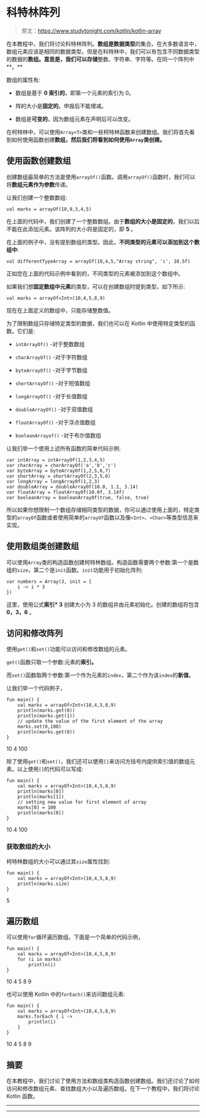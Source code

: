 # 科特林阵列

> 原文：<https://www.studytonight.com/kotlin/kotlin-array>

在本教程中，我们将讨论科特林阵列。**数组是数据类型**的集合。在大多数语言中，数组元素应该是相同的数据类型，但是在科特林中，我们可以有包含不同数据类型的数据的**数组。意思是，我们可以存储**整数、字符串、字符等。在同一个阵列中**。**

数组的属性有:

*   数组是基于 **0 索引的**，即第一个元素的索引为 0。

*   阵的大小是**固定的**。申报后不能增减。

*   数组是**可变的**，因为数组元素在声明后可以改变。

在柯特林中，可以使用`Array<T>`类和一些柯特林函数来创建数组。我们将首先看到如何使用函数创建**数组，然后我们将看到如何使用`Array`类创建。**

## 使用函数创建数组

创建数组最简单的方法是使用`arrayOf()`函数。调用`arrayOf()`函数时，我们可以将**数组元素作为参数**传递。

让我们创建一个整数数组:

```
val marks = arrayOf(10,9,3,4,5)
```

在上面的代码中，我们创建了一个整数数组。由于**数组的大小是固定的**，我们以后不能在此添加元素。该阵列的大小将是固定的，即 **5** 。

在上面的例子中，没有提到数组的类型。因此，**不同类型的元素可以添加到这个数组中**:

```
val differentTypeArray = arrayOf(10,4,5,"Array string", 'c', 10.5f)
```

正如您在上面的代码示例中看到的，不同类型的元素被添加到这个数组中。

如果我们想**固定数组中元素**的类型，可以在创建数组时提到类型，如下所示:

```
val marks = arrayOf<Int>(10,4,5,8,9)
```

现在在上面定义的数组中，只能存储整数值。

为了限制数组只存储特定类型的数据，我们也可以在 Kotlin 中使用特定类型的函数。它们是:

*   `intArrayOf()` -对于整数数组

*   `charArrayOf()` -对于字符数组

*   `byteArrayOf()` -对于字节数组

*   `shortArrayOf()` -对于短值数组

*   `longArrayOf()` -对于长值数组

*   `doubleArrayOf()` -对于双值数组

*   `floatArrayOf()` -对于浮点值数组

*   `booleanArrayof()` -对于布尔值数组

让我们举一个使用上述所有函数的简单代码示例:

```
var intArray = intArrayOf(1,2,3,4,5)
var charArray = charArrayOf('a','b','c')
var byteArray = byteArrayOf(1,2,5,6,7)
var shortArray = shortArrayOf(2,3,5,6)
var longArray = longArrayOf(1,2,3)
var doubleArray = doubleArrayOf(10.0, 1.1, 3.14)
var floatArray = floatArrayOf(10.0f, 3.14f)
var booleanArray = booleanArrayOf(true, false, true)
```

所以如果你想限制一个数组存储相同类型的数据，你可以通过使用上面的，特定类型的`arrayOf`函数或者使用简单的`arrayOf`函数以及像`<Int>`、`<Char>`等类型信息来实现。

## 使用数组类创建数组

可以使用`Array`类的构造函数创建柯特林数组。构造函数需要两个参数:第一个是数组的`size`，第二个是`init`函数。`init`功能用于初始化阵列:

```
var numbers = Array(3, init = {
    i -> i * 3
})
```

这里，使用公式**索引* 3** 创建大小为 3 的数组并由元素初始化。创建的数组将包含 **0，3，6** 。

## 访问和修改阵列

使用`get()`和`set()`功能可以访问和修改数组的元素。

`get()`函数只取一个参数:元素的**索引。**

而`set()`函数取两个参数:第一个作为元素的`index`，第二个作为该`index`的**新值**。

让我们举一个代码例子，

```
fun main() {
    val marks = arrayOf<Int>(10,4,5,8,9)
    println(marks.get(0))
    println(marks.get(1))
    // update the value of the first element of the array
    marks.set(0,100)
    println(marks.get(0))
}
```

10
4
100

除了使用`get()`和`set()`，我们还可以使用`[]`来访问方括号内提供索引值的数组元素。以上使用`[]`的代码可以写成:

```
fun main() {
    val marks = arrayOf<Int>(10,4,5,8,9)
    println(marks[0])
    println(marks[1])
    // setting new value for first element of array
    marks[0] = 100
    println(marks[0])
}
```

10
4
100

### 获取数组的大小

柯特林数组的大小可以通过其`size`属性找到:

```
fun main() {
    val marks = arrayOf<Int>(10,4,5,8,9)
    println(marks.size)
}
```

5

## 遍历数组

可以使用`for`循环遍历数组。下面是一个简单的代码示例，

```
fun main() {
    val marks = arrayOf<Int>(10,4,5,8,9)
    for (i in marks)
        println(i)
}
```

10
4
5
8
9

也可以使用 Kotlin 中的`forEach()`来访问数组元素:

```
fun main() {
    val marks = arrayOf<Int>(10,4,5,8,9)
    marks.forEach { i ->
        println(i)
    }
}
```

10
4
5
8
9

## 摘要

在本教程中，我们讨论了使用方法和数组类构造函数创建数组。我们还讨论了如何访问和修改数组元素、查找数组大小以及遍历数组。在下一个教程中，我们将讨论 Kotlin 函数。

* * *

* * *